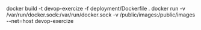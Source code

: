 docker build -t devop-exercize -f deployment/Dockerfile .
docker run -v /var/run/docker.sock:/var/run/docker.sock -v /public/images:/public/images --net=host devop-exercize